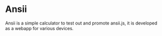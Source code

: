 # Ansii
Ansii is a simple calculator to test out and promote ansii.js, it is developed as a webapp for various devices.